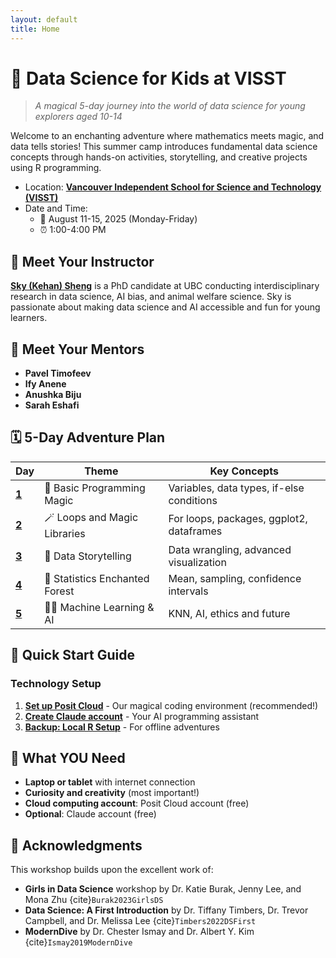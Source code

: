```yaml
---
layout: default
title: Home
---
```


# 🌟 Data Science for Kids at VISST

> *A magical 5-day journey into the world of data science for young explorers aged 10-14*

Welcome to an enchanting adventure where mathematics meets magic, and data tells stories! This summer camp introduces fundamental data science concepts through hands-on activities, storytelling, and creative projects using R programming.

- Location: **[Vancouver Independent School for Science and Technology (VISST)](https://www.visst.ca/)**
- Date and Time: 
    - 📅 August 11-15, 2025 (Monday-Friday) 
    - ⏰ 1:00-4:00 PM

## 👋 Meet Your Instructor

[**Sky (Kehan) Sheng**](http://www.skysheng.io/) is a PhD candidate at UBC conducting interdisciplinary research in data science, AI bias, and animal welfare science. Sky is passionate about making data science and AI accessible and fun for young learners.

## 👋 Meet Your Mentors

- **Pavel Timofeev**
- **Ify Anene**
- **Anushka Biju**
- **Sarah Eshafi**

## 🗓️ 5-Day Adventure Plan

| Day | Theme | Key Concepts |
|-----|-------|--------------|
| [**1**](day01/README.md) | 🏰 Basic Programming Magic | Variables, data types, if-else conditions |
| [**2**](day02/README.md) | 🪄 Loops and Magic Libraries | For loops, packages, ggplot2, dataframes |
| [**3**](day03/README.md) | 🎨 Data Storytelling | Data wrangling, advanced visualization |
| [**4**](day04/README.md) | 🌲 Statistics Enchanted Forest | Mean, sampling, confidence intervals |
| [**5**](day05/README.md) | 🧙‍♀️ Machine Learning & AI | KNN, AI, ethics and future |

## 🚀 Quick Start Guide

### Technology Setup

1. **[Set up Posit Cloud](setup/posit-cloud-setup.md)** - Our magical coding environment (recommended!)
2. **[Create Claude account](setup/claude-setup.md)** - Your AI programming assistant
3. **[Backup: Local R Setup](setup/local-rstudio-setup.md)** - For offline adventures

## 🎒 What YOU Need

- **Laptop or tablet** with internet connection
- **Curiosity and creativity** (most important!)
- **Cloud computing account**: Posit Cloud account (free)
- **Optional**: Claude account (free)

## 🙏 Acknowledgments

This workshop builds upon the excellent work of:
- **Girls in Data Science** workshop by Dr. Katie Burak, Jenny Lee, and Mona Zhu {cite}`Burak2023GirlsDS`
- **Data Science: A First Introduction** by Dr. Tiffany Timbers, Dr. Trevor Campbell, and Dr. Melissa Lee {cite}`Timbers2022DSFirst`
- **ModernDive** by Dr. Chester Ismay and Dr. Albert Y. Kim {cite}`Ismay2019ModernDive`
